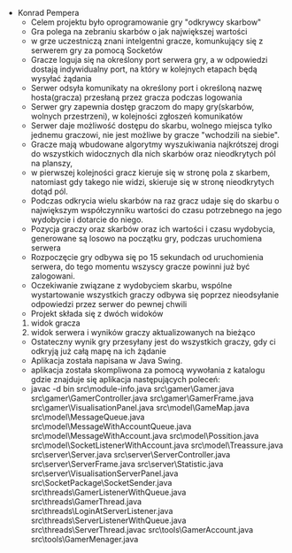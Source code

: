 * Konrad Pempera
     * Celem projektu było oprogramowanie gry "odkrywcy skarbow"
     * Gra polega na zebraniu skarbów o jak największej wartości
     * w grze uczestniczą znani intelgentni gracze, komunkujący się z serwerem gry za pomocą Socketów
     * Gracze loguja się na określony port serwera gry, a w odpowiedzi dostają indywidualny port, na który w kolejnych etapach będą wysyłać żądania
     * Serwer odsyła komunikaty na określony port i określoną nazwę hosta(gracza) przesłaną przez gracza podczas logowania
     * Serwer gry zapewnia dostęp graczom do mapy gry(skarbów, wolnych przestrzeni), w kolejności zgłoszeń komunikatów
     * Serwer daje możliwość dostępu do skarbu, wolnego miejsca tylko jednemu graczowi, nie jest możliwe by gracze "wchodzili na siebie".
     * Gracze mają wbudowane algorytmy wyszukiwania najkrótszej drogi do wszystkich widocznych dla nich skarbów oraz nieodkrytych pól na planszy,
     * w pierwszej kolejności gracz kieruje się w stronę pola z skarbem, natomiast gdy takego nie widzi, skieruje się w stronę nieodkrytych dotąd pól.
     * Podczas odkrycia wielu skarbów na raz gracz udaje się do skarbu o największym współczynniku wartości do czasu potrzebnego na jego wydobycie i dotarcie do niego.
     * Pozycja graczy oraz skarbów oraz ich wartości i czasu wydobycia, generowane są losowo na początku gry, podczas uruchomiena serwera
     * Rozpoczęcie gry odbywa się po 15 sekundach od uruchomienia serwera, do tego momentu wszyscy gracze powinni już być zalogowani.
     * Oczekiwanie związane z wydobyciem skarbu, wspólne wystartowanie wszystkich graczy odbywa się poprzez nieodsyłanie odpowiedzi przez serwer do pewnej chwili
     * Projekt składa się z dwóch widoków
     1) widok gracza
     2) widok serwera i wyników graczy aktualizowanych na bieżąco
     * Ostateczny wynik gry przesyłany jest do wszystkich graczy, gdy ci odkryją już całą mapę na ich żądanie
     * Aplikacja została napisana w Java Swing.
     * aplikacja została skompliwona za pomocą wywołania z katalogu gdzie znajduje się aplikacja następujących poleceń:
     * javac -d bin src\module-info.java src\gamer\Gamer.java src\gamer\GamerController.java src\gamer\GamerFrame.java src\gamer\VisualisationPanel.java src\model\GameMap.java src\model\MessageQueue.java src\model\MessageWithAccountQueue.java src\model\MessageWithAccount.java src\model\Possition.java src\model\SocketListenerWithAccount.java src\model\Treassure.java src\server\Server.java src\server\ServerController.java src\server\ServerFrame.java src\server\Statistic.java src\server\VisualisationServerPanel.java src\SocketPackage\SocketSender.java src\threads\GamerListenerWithQueue.java src\threads\GamerThread.java src\threads\LoginAtServerListener.java src\threads\ServerListenerWithQueue.java src\threads\ServerThread.javac src\tools\GamerAccount.java src\tools\GamerMenager.java
